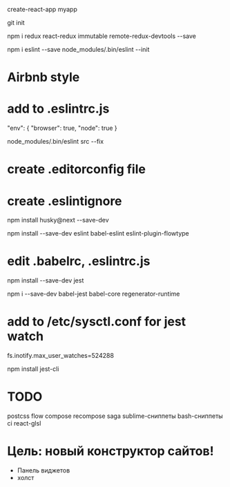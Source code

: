 create-react-app myapp

git init

npm i redux react-redux immutable remote-redux-devtools --save

npm i eslint --save
node_modules/.bin/eslint --init
# Airbnb style

# add to .eslintrc.js
"env": { "browser": true, "node": true }

node_modules/.bin/eslint src --fix

# create .editorconfig file
# create .eslintignore

npm install husky@next --save-dev


npm install --save-dev eslint babel-eslint eslint-plugin-flowtype
# edit .babelrc, .eslintrc.js

npm install --save-dev jest

npm i --save-dev babel-jest babel-core regenerator-runtime

# add to /etc/sysctl.conf for jest watch
fs.inotify.max_user_watches=524288

npm install jest-cli

# TODO
postcss
flow
compose
recompose
saga
sublime-сниппеты
bash-сниппеты
ci
react-glsl

# Цель: новый конструктор сайтов!
- Панель виджетов
- холст

